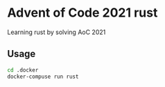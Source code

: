 # Advent of Code 2021 rust

Learning rust by solving AoC 2021

## Usage

```sh
cd .docker
docker-compuse run rust
```
